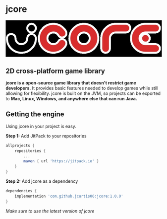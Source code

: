 # jcore

<p align="center">
    <img src="assets/jcorelogo.png" alt="jcore logo">
</p>

## 2D cross-platform game library 
**jcore is a open-source game library that doesn't restrict game developers.** It provides basic features needed to develop games while still allowing for flexibility. jcore is built on the JVM, so projects can be exported to **Mac, Linux, Windows, and anywhere else that can run Java.**

## Getting the engine
Using jcore in your project is easy.

**Step 1:** Add JitPack to your repositories
```groovy
allprojects {
    repositories {
        ...
        maven { url 'https://jitpack.io' }
    }
}
```
**Step 2:** Add jcore as a dependency
```groovy
dependencies {
    implementation 'com.github.jcurtis06:jcore:1.0.0'
}
```

_Make sure to use the latest version of jcore_

